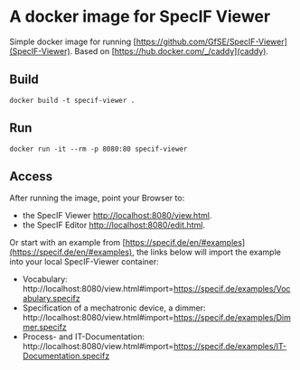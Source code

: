 # A docker image for SpecIF Viewer

Simple docker image for running [https://github.com/GfSE/SpecIF-Viewer](SpecIF-Viewer). Based on [https://hub.docker.com/_/caddy](caddy).

## Build

`docker build -t specif-viewer .`

## Run

`docker run -it --rm -p 8080:80 specif-viewer`

## Access

After running the image, point your Browser to:

- the SpecIF Viewer [http://localhost:8080/view.html](http://localhost:8080/view.html).
- the SpecIF Editor [http://localhost:8080/edit.html](http://localhost:8080/edit.html).

Or start with an example from [https://specif.de/en/#examples](https://specif.de/en/#examples), the links below will import the example into your local SpecIF-Viewer container:

- Vocabulary: http://localhost:8080/view.html#import=https://specif.de/examples/Vocabulary.specifz
- Specification of a mechatronic device, a dimmer: http://localhost:8080/view.html#import=https://specif.de/examples/Dimmer.specifz
- Process- and IT-Documentation: http://localhost:8080/view.html#import=https://specif.de/examples/IT-Documentation.specifz
